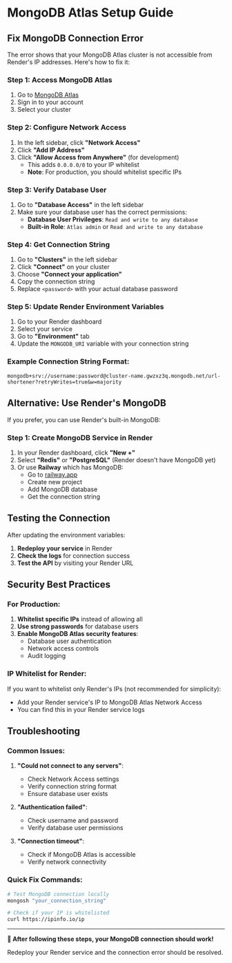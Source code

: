 # MongoDB Atlas Setup Guide

## Fix MongoDB Connection Error

The error shows that your MongoDB Atlas cluster is not accessible from Render's IP addresses. Here's how to fix it:

### Step 1: Access MongoDB Atlas
1. Go to [MongoDB Atlas](https://cloud.mongodb.com)
2. Sign in to your account
3. Select your cluster

### Step 2: Configure Network Access
1. In the left sidebar, click **"Network Access"**
2. Click **"Add IP Address"**
3. Click **"Allow Access from Anywhere"** (for development)
   - This adds `0.0.0.0/0` to your IP whitelist
   - **Note**: For production, you should whitelist specific IPs

### Step 3: Verify Database User
1. Go to **"Database Access"** in the left sidebar
2. Make sure your database user has the correct permissions:
   - **Database User Privileges**: `Read and write to any database`
   - **Built-in Role**: `Atlas admin` or `Read and write to any database`

### Step 4: Get Connection String
1. Go to **"Clusters"** in the left sidebar
2. Click **"Connect"** on your cluster
3. Choose **"Connect your application"**
4. Copy the connection string
5. Replace `<password>` with your actual database password

### Step 5: Update Render Environment Variables
1. Go to your Render dashboard
2. Select your service
3. Go to **"Environment"** tab
4. Update the `MONGODB_URI` variable with your connection string

### Example Connection String Format:
```
mongodb+srv://username:password@cluster-name.gwzxz3q.mongodb.net/url-shortener?retryWrites=true&w=majority
```

## Alternative: Use Render's MongoDB

If you prefer, you can use Render's built-in MongoDB:

### Step 1: Create MongoDB Service in Render
1. In your Render dashboard, click **"New +"**
2. Select **"Redis"** or **"PostgreSQL"** (Render doesn't have MongoDB yet)
3. Or use **Railway** which has MongoDB:
   - Go to [railway.app](https://railway.app)
   - Create new project
   - Add MongoDB database
   - Get the connection string

## Testing the Connection

After updating the environment variables:

1. **Redeploy your service** in Render
2. **Check the logs** for connection success
3. **Test the API** by visiting your Render URL

## Security Best Practices

### For Production:
1. **Whitelist specific IPs** instead of allowing all
2. **Use strong passwords** for database users
3. **Enable MongoDB Atlas security features**:
   - Database user authentication
   - Network access controls
   - Audit logging

### IP Whitelist for Render:
If you want to whitelist only Render's IPs (not recommended for simplicity):
- Add your Render service's IP to MongoDB Atlas Network Access
- You can find this in your Render service logs

## Troubleshooting

### Common Issues:

1. **"Could not connect to any servers"**:
   - Check Network Access settings
   - Verify connection string format
   - Ensure database user exists

2. **"Authentication failed"**:
   - Check username and password
   - Verify database user permissions

3. **"Connection timeout"**:
   - Check if MongoDB Atlas is accessible
   - Verify network connectivity

### Quick Fix Commands:

```bash
# Test MongoDB connection locally
mongosh "your_connection_string"

# Check if your IP is whitelisted
curl https://ipinfo.io/ip
```

---

**🎯 After following these steps, your MongoDB connection should work!**

Redeploy your Render service and the connection error should be resolved. 